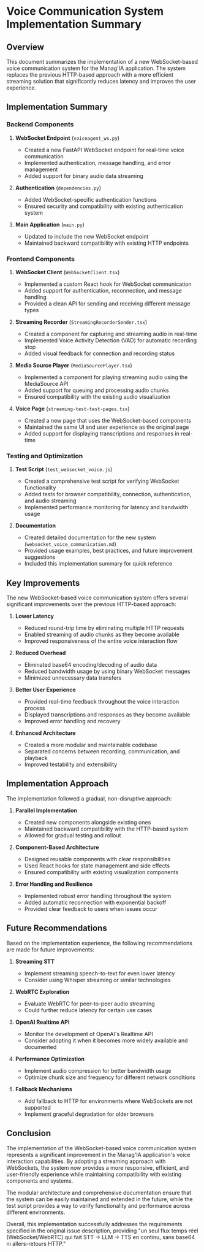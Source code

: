 # Voice Communication System Implementation Summary

## Overview

This document summarizes the implementation of a new WebSocket-based voice communication system for the Manag'IA application. The system replaces the previous HTTP-based approach with a more efficient streaming solution that significantly reduces latency and improves the user experience.

## Implementation Summary

### Backend Components

1. **WebSocket Endpoint** (`voiceagent_ws.py`)
   - Created a new FastAPI WebSocket endpoint for real-time voice communication
   - Implemented authentication, message handling, and error management
   - Added support for binary audio data streaming

2. **Authentication** (`dependencies.py`)
   - Added WebSocket-specific authentication functions
   - Ensured security and compatibility with existing authentication system

3. **Main Application** (`main.py`)
   - Updated to include the new WebSocket endpoint
   - Maintained backward compatibility with existing HTTP endpoints

### Frontend Components

1. **WebSocket Client** (`WebSocketClient.tsx`)
   - Implemented a custom React hook for WebSocket communication
   - Added support for authentication, reconnection, and message handling
   - Provided a clean API for sending and receiving different message types

2. **Streaming Recorder** (`StreamingRecorderSender.tsx`)
   - Created a component for capturing and streaming audio in real-time
   - Implemented Voice Activity Detection (VAD) for automatic recording stop
   - Added visual feedback for connection and recording status

3. **Media Source Player** (`MediaSourcePlayer.tsx`)
   - Implemented a component for playing streaming audio using the MediaSource API
   - Added support for queuing and processing audio chunks
   - Ensured compatibility with the existing audio visualization

4. **Voice Page** (`streaming-test-test-pages.tsx`)
   - Created a new page that uses the WebSocket-based components
   - Maintained the same UI and user experience as the original page
   - Added support for displaying transcriptions and responses in real-time

### Testing and Optimization

1. **Test Script** (`test_websocket_voice.js`)
   - Created a comprehensive test script for verifying WebSocket functionality
   - Added tests for browser compatibility, connection, authentication, and audio streaming
   - Implemented performance monitoring for latency and bandwidth usage

2. **Documentation**
   - Created detailed documentation for the new system (`websocket_voice_communication.md`)
   - Provided usage examples, best practices, and future improvement suggestions
   - Included this implementation summary for quick reference

## Key Improvements

The new WebSocket-based voice communication system offers several significant improvements over the previous HTTP-based approach:

1. **Lower Latency**
   - Reduced round-trip time by eliminating multiple HTTP requests
   - Enabled streaming of audio chunks as they become available
   - Improved responsiveness of the entire voice interaction flow

2. **Reduced Overhead**
   - Eliminated base64 encoding/decoding of audio data
   - Reduced bandwidth usage by using binary WebSocket messages
   - Minimized unnecessary data transfers

3. **Better User Experience**
   - Provided real-time feedback throughout the voice interaction process
   - Displayed transcriptions and responses as they become available
   - Improved error handling and recovery

4. **Enhanced Architecture**
   - Created a more modular and maintainable codebase
   - Separated concerns between recording, communication, and playback
   - Improved testability and extensibility

## Implementation Approach

The implementation followed a gradual, non-disruptive approach:

1. **Parallel Implementation**
   - Created new components alongside existing ones
   - Maintained backward compatibility with the HTTP-based system
   - Allowed for gradual testing and rollout

2. **Component-Based Architecture**
   - Designed reusable components with clear responsibilities
   - Used React hooks for state management and side effects
   - Ensured compatibility with existing visualization components

3. **Error Handling and Resilience**
   - Implemented robust error handling throughout the system
   - Added automatic reconnection with exponential backoff
   - Provided clear feedback to users when issues occur

## Future Recommendations

Based on the implementation experience, the following recommendations are made for future improvements:

1. **Streaming STT**
   - Implement streaming speech-to-text for even lower latency
   - Consider using Whisper streaming or similar technologies

2. **WebRTC Exploration**
   - Evaluate WebRTC for peer-to-peer audio streaming
   - Could further reduce latency for certain use cases

3. **OpenAI Realtime API**
   - Monitor the development of OpenAI's Realtime API
   - Consider adopting it when it becomes more widely available and documented

4. **Performance Optimization**
   - Implement audio compression for better bandwidth usage
   - Optimize chunk size and frequency for different network conditions

5. **Fallback Mechanisms**
   - Add fallback to HTTP for environments where WebSockets are not supported
   - Implement graceful degradation for older browsers

## Conclusion

The implementation of the WebSocket-based voice communication system represents a significant improvement in the Manag'IA application's voice interaction capabilities. By adopting a streaming approach with WebSockets, the system now provides a more responsive, efficient, and user-friendly experience while maintaining compatibility with existing components and systems.

The modular architecture and comprehensive documentation ensure that the system can be easily maintained and extended in the future, while the test script provides a way to verify functionality and performance across different environments.

Overall, this implementation successfully addresses the requirements specified in the original issue description, providing "un seul flux temps réel (WebSocket/WebRTC) qui fait STT → LLM → TTS en continu, sans base64 ni allers-retours HTTP."